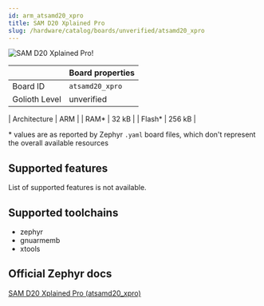 ```yaml
---
id: arm_atsamd20_xpro
title: SAM D20 Xplained Pro
slug: /hardware/catalog/boards/unverified/atsamd20_xpro
---
```


[//]: # (This is an auto-generated file, do not edit! Changes to it will be lost upon re-generation)

![SAM D20 Xplained Pro!](/img/boards/arm/atsamd20_xpro.jpg "SAM D20 Xplained Pro")

|                | Board properties     |
| -------------  | -------------------- |
| Board ID       | `atsamd20_xpro` |
| Golioth Level  | unverified       |

| Architecture   | ARM |
| RAM*           | 32 kB |
| Flash*         | 256 kB |

\* values are as reported by Zephyr `.yaml` board files, which don't represent the overall available resources



## Supported features

List of supported features is not available.

## Supported toolchains

* zephyr
* gnuarmemb
* xtools

## Official Zephyr docs

[SAM D20 Xplained Pro (atsamd20_xpro)](https://docs.zephyrproject.org/latest/boards/arm/atsamd20_xpro/doc/index.html)
